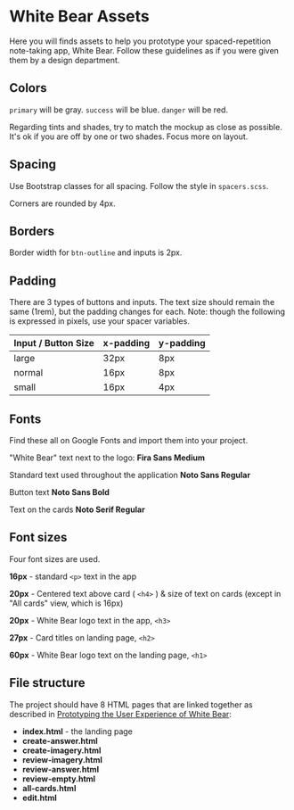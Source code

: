 # White Bear Assets

Here you will finds assets to help you prototype your spaced-repetition note-taking app, White Bear. Follow these guidelines as if you were given them by a design department.

## Colors

`primary` will be gray.
`success` will be blue.
`danger` will be red.

Regarding tints and shades, try to match the mockup as close as possible. It's ok if you are off by one or two shades. Focus more on layout.

## Spacing

Use Bootstrap classes for all spacing. Follow the style in `spacers.scss`.

Corners are rounded by 4px.

## Borders

Border width for `btn-outline` and inputs is 2px.

## Padding

There are 3 types of buttons and inputs. The text size should remain the same (1rem), but the padding changes for each. Note: though the following is expressed in pixels, use your spacer variables.

| Input / Button Size | x-padding | y-padding |
| ------------------- | --------- | --------- |
| large               | 32px      | 8px       |
| normal              | 16px      | 8px       |
| small               | 16px      | 4px       |

## Fonts

Find these all on Google Fonts and import them into your project.

"White Bear" text next to the logo:
**Fira Sans Medium**

Standard text used throughout the application
**Noto Sans Regular**

Button text
**Noto Sans Bold**

Text on the cards
**Noto Serif Regular**

## Font sizes

Four font sizes are used.

**16px** - standard `<p>` text in the app

**20px** - Centered text above card ( `<h4>` ) & size of text on cards (except in "All cards" view, which is 16px)

**20px** - White Bear logo text in the app, `<h3>`

**27px** - Card titles on landing page, `<h2>`

**60px** - White Bear logo text on the landing page, `<h1>`

## File structure

The project should have 8 HTML pages that are linked together as described in [Prototyping the User Experience of White Bear](https://www.youtube.com/watch?v=Q2M-jRUNgB4&list=PLa5bYMAqOz6Mv5ohqx3Eu80y7uv-_0YIk&index=7&t=0s):

- **index.html** - the landing page
- **create-answer.html**
- **create-imagery.html**
- **review-imagery.html**
- **review-answer.html**
- **review-empty.html**
- **all-cards.html**
- **edit.html**
